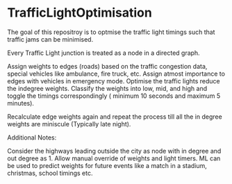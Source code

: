 # TrafficLightOptimisation

The goal of this repositroy is to optmise the traffic light timings such that traffic jams can be minimised.

Every Traffic Light junction is treated as a node in a directed graph.

Assign weights to edges (roads) based on the traffic congestion data, special vehicles like ambulance, fire truck, etc. 
Assign atmost importance to edges with vehicles in emergency mode.
Optimise the traffic lights reduce the indegree weights.
Classify the weights into low, mid, and high and toggle the timings correspondingly ( minimum 10 seconds and maximum 5 minutes).

Recalculate edge weights again and repeat the process till all the in degree weights are miniscule (Typically late night).


Additional Notes:

Consider the highways leading outside the city as node with in degree and out degree as 1. 
Allow manual override of weights and light timers.
ML can be used to predict weights for future events like a match in a stadium, christmas, school timings etc.
